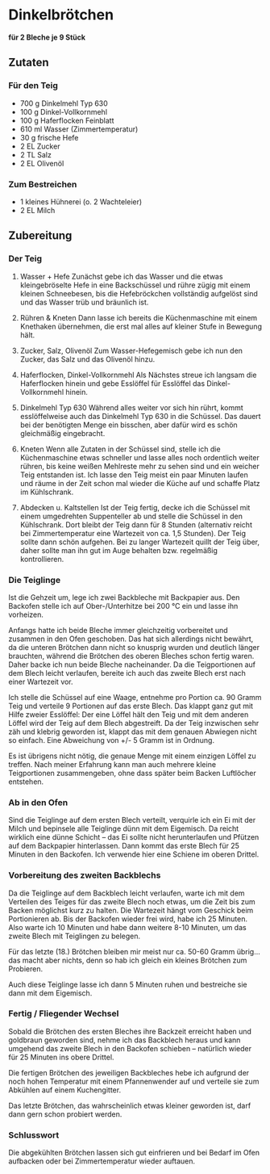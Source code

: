 # Dinkelbrötchen
**für 2 Bleche je 9 Stück**

## Zutaten

### Für den Teig
- 700 g Dinkelmehl Typ 630
- 100 g Dinkel-Vollkornmehl
- 100 g Haferflocken Feinblatt
- 610 ml Wasser (Zimmertemperatur)
- 30 g frische Hefe
- 2 EL Zucker
- 2 TL Salz
- 2 EL Olivenöl

### Zum Bestreichen
- 1 kleines Hühnerei (o. 2 Wachteleier)
- 2 EL Milch

## Zubereitung

### Der Teig
1. Wasser + Hefe
Zunächst gebe ich das Wasser und die etwas kleingebröselte Hefe in eine Backschüssel und rühre zügig mit einem kleinen Schneebesen, 
bis die Hefebröckchen vollständig aufgelöst sind und das Wasser trüb und bräunlich ist.

2. Rühren & Kneten
Dann lasse ich bereits die Küchenmaschine mit einem Knethaken übernehmen, die erst mal alles auf kleiner Stufe in Bewegung hält.

3. Zucker, Salz, Olivenöl
Zum Wasser-Hefegemisch gebe ich nun den Zucker, das Salz und das Olivenöl hinzu.

4. Haferflocken, Dinkel-Vollkornmehl
Als Nächstes streue ich langsam die Haferflocken hinein und gebe Esslöffel für Esslöffel das Dinkel-Vollkornmehl hinein.

5. Dinkelmehl Typ 630
Während alles weiter vor sich hin rührt, kommt esslöffelweise auch das Dinkelmehl Typ 630 in die Schüssel. 
Das dauert bei der benötigten Menge ein bisschen, aber dafür wird es schön gleichmäßig eingebracht.

6. Kneten
Wenn alle Zutaten in der Schüssel sind, stelle ich die Küchenmaschine etwas schneller und lasse alles noch ordentlich weiter rühren, 
bis keine weißen Mehlreste mehr zu sehen sind und ein weicher Teig entstanden ist. Ich lasse den Teig meist ein paar Minuten laufen und 
räume in der Zeit schon mal wieder die Küche auf und schaffe Platz im Kühlschrank.

7. Abdecken u. Kaltstellen
Ist der Teig fertig, decke ich die Schüssel mit einem umgedrehten Suppenteller ab und stelle die Schüssel in den Kühlschrank. 
Dort bleibt der Teig dann für 8 Stunden (alternativ reicht bei Zimmertemperatur eine Wartezeit von ca. 1,5 Stunden).
Der Teig sollte dann schön aufgehen. Bei zu langer Wartezeit quillt der Teig über, daher sollte man ihn gut im Auge behalten bzw. regelmäßig kontrollieren.

### Die Teiglinge
Ist die Gehzeit um, lege ich zwei Backbleche mit Backpapier aus. Den Backofen stelle ich auf Ober-/Unterhitze bei 200 °C ein und lasse ihn vorheizen.

Anfangs hatte ich beide Bleche immer gleichzeitig vorbereitet und zusammen in den Ofen geschoben. Das hat sich allerdings nicht bewährt, 
da die unteren Brötchen dann nicht so knusprig wurden und deutlich länger brauchten, während die Brötchen des oberen Bleches schon fertig waren. 
Daher backe ich nun beide Bleche nacheinander. Da die Teigportionen auf dem Blech leicht verlaufen, 
bereite ich auch das zweite Blech erst nach einer Wartezeit vor.

Ich stelle die Schüssel auf eine Waage, entnehme pro Portion ca. 90 Gramm Teig und verteile 9 Portionen auf das erste Blech. 
Das klappt ganz gut mit Hilfe zweier Esslöffel: Der eine Löffel hält den Teig und mit dem anderen Löffel wird der Teig auf dem Blech abgestreift. 
Da der Teig inzwischen sehr zäh und klebrig geworden ist, klappt das mit dem genauen Abwiegen nicht so einfach. 
Eine Abweichung von +/- 5 Gramm ist in Ordnung. 

Es ist übrigens nicht nötig, die genaue Menge mit einem einzigen Löffel zu treffen. 
Nach meiner Erfahrung kann man auch mehrere kleine Teigportionen zusammengeben, ohne dass später beim Backen Luftlöcher entstehen.

### Ab in den Ofen
Sind die Teiglinge auf dem ersten Blech verteilt, verquirle ich ein Ei mit der Milch und bepinsele alle Teiglinge dünn mit dem Eigemisch. 
Da reicht wirklich eine dünne Schicht – das Ei sollte nicht herunterlaufen und Pfützen auf dem Backpapier hinterlassen.
Dann kommt das erste Blech für 25 Minuten in den Backofen. Ich verwende hier eine Schiene im oberen Drittel.

### Vorbereitung des zweiten Backblechs
Da die Teiglinge auf dem Backblech leicht verlaufen, warte ich mit dem Verteilen des Teiges für das zweite Blech noch etwas, 
um die Zeit bis zum Backen möglichst kurz zu halten. Die Wartezeit hängt vom Geschick beim Portionieren ab. Bis der Backofen wieder frei wird, 
habe ich 25 Minuten. Also warte ich 10 Minuten und habe dann weitere 8-10 Minuten, um das zweite Blech mit Teiglingen zu belegen.

Für das letzte (18.) Brötchen bleiben mir meist nur ca. 50-60 Gramm übrig... das macht aber nichts, 
denn so hab ich gleich ein kleines Brötchen zum Probieren.

Auch diese Teiglinge lasse ich dann 5 Minuten ruhen und bestreiche sie dann mit dem Eigemisch.


### Fertig / Fliegender Wechsel
Sobald die Brötchen des ersten Bleches ihre Backzeit erreicht haben und goldbraun geworden sind, nehme ich das Backblech heraus und 
kann umgehend das zweite Blech in den Backofen schieben – natürlich wieder für 25 Minuten ins obere Drittel.

Die fertigen Brötchen des jeweiligen Backbleches hebe ich aufgrund der noch hohen Temperatur mit einem Pfannenwender auf und 
verteile sie zum Abkühlen auf einem Kuchengitter.

Das letzte Brötchen, das wahrscheinlich etwas kleiner geworden ist, darf dann gern schon probiert werden.

### Schlusswort
Die abgekühlten Brötchen lassen sich gut einfrieren und bei Bedarf im Ofen aufbacken oder bei Zimmertemperatur wieder auftauen.
